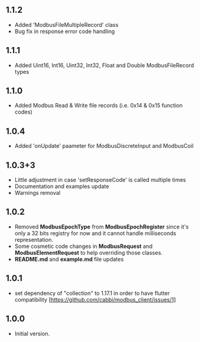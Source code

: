 ## 1.1.2
- Added 'ModbusFileMultipleRecord' class
- Bug fix in response error code handling

## 1.1.1
- Added Uint16, Int16, Uint32, Int32, Float and Double ModbusFileRecord types

## 1.1.0
- Added Modbus Read & Write file records (i.e. 0x14 & 0x15 function codes)

## 1.0.4
- Added 'onUpdate' paameter for ModbusDiscreteInput and ModbusCoil

## 1.0.3+3
- Little adjustment in case 'setResponseCode' is called multiple times
- Documentation and examples update
- Warnings removal

## 1.0.2
- Removed **ModbusEpochType** from **ModbusEpochRegister** since it's only a 32 bits registry for now and it cannot handle milliseconds representation.
- Some cosmetic code changes in **ModbusRequest** and **ModbusElementRequest** to help overriding those classes.
- **README.md** and **example.md** file updates

## 1.0.1
- set dependency of "collection" to 1.17.1 in order to have flutter compatibility [https://github.com/cabbi/modbus_client/issues/1] 
  
## 1.0.0
- Initial version.
